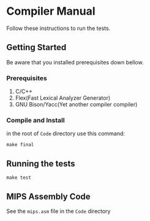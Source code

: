 # Compiler Manual

Follow these instructions to run the tests.

## Getting Started

Be aware that you installed prerequisites down bellow.

### Prerequisites

1. C/C++
2. Flex(Fast Lexical Analyzer Generator)
3. GNU Bison/Yacc(Yet another compiler compiler)

### Compile and Install

in the root of `Code` directory use this command:

    make final

## Running the tests

    make test

## MIPS Assembly Code

See the `mips.asm` file in the `Code` directory
